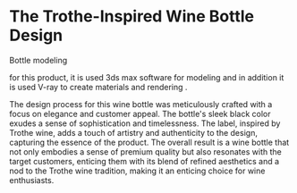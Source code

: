# The Trothe-Inspired Wine Bottle Design
Bottle modeling  

for this product, it is used 3ds max software for modeling and in addition it is used V-ray to create materials and rendering .

The design process for this wine bottle was meticulously crafted with a focus on elegance and customer appeal. The bottle's sleek black color exudes a sense of sophistication and timelessness. The label, inspired by Trothe wine, adds a touch of artistry and authenticity to the design, capturing the essence of the product. The overall result is a wine bottle that not only embodies a sense of premium quality but also resonates with the target customers, enticing them with its blend of refined aesthetics and a nod to the Trothe wine tradition, making it an enticing choice for wine enthusiasts.
